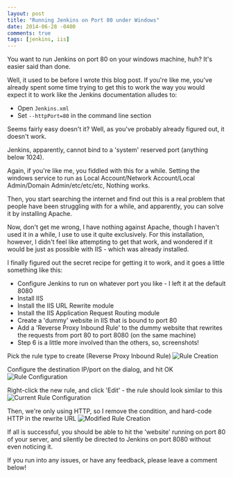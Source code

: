 ```yaml
---
layout: post
title: "Running Jenkins on Port 80 under Windows"
date: 2014-06-28 -0400
comments: true
tags: [jenkins, iis]
---
```


You want to run Jenkins on port 80 on your windows machine, huh? It's easier said than done. 

Well, it used to be before I wrote this blog post. If you're like me, you've already spent some time trying to get this to work the way you would expect it to work like the Jenkins documentation alludes to:
* Open `Jenkins.xml`
* Set `--httpPort=80` in the command line section

Seems fairly easy doesn't it? Well, as you've probably already figured out, it doesn't work.

Jenkins, apparently, cannot bind to a 'system' reserved port (anything below 1024).

Again, if you're like me, you fiddled with this for a while. Setting the windows service to run as Local Account/Network Account/Local Admin/Domain Admin/etc/etc/etc, Nothing works.

Then, you start searching the internet and find out this is a real problem that people have been struggling with for a while, and apparently, you can solve it by installing Apache.

Now, don't get me wrong, I have nothing against Apache, though I haven't used it in a while, I use to use it quite exclusively. For this installation, however, I didn't feel like attempting to get that work, and wondered if it would be just as possible with IIS - which was already installed.

I finally figured out the secret recipe for getting it to work, and it goes a little something like this:
* Configure Jenkins to run on whatever port you like - I left it at the default 8080
* Install IIS
* Install the IIS URL Rewrite module
* Install the IIS Application Request Routing module
* Create a 'dummy' website in IIS that is bound to port 80
* Add a 'Reverse Proxy Inbound Rule' to the dummy website that rewrites the requests from port 80 to port 8080 (on the same machine)
* Step 6 is a little more involved than the others, so, screenshots!

Pick the rule type to create (Reverse Proxy Inbound Rule)
![Rule Creation](https://www.calvinallen.net/images/2014/running-jenkins-on-port-80-under-windows/RuleCreation.png)

Configure the destination IP/port on the dialog, and hit OK
![Rule Configuration](https://www.calvinallen.net/images/2014/running-jenkins-on-port-80-under-windows/ConfigureRuleOne.png)

Right-click the new rule, and click 'Edit' - the rule should look similar to this
![Current Rule Configuration](https://www.calvinallen.net/images/2014/running-jenkins-on-port-80-under-windows/CurrentRuleConfiguration.png)

Then, we're only using HTTP, so I remove the condition, and hard-code HTTP in the rewrite URL
![Modified Rule Creation](https://www.calvinallen.net/images/2014/running-jenkins-on-port-80-under-windows/ModifiedConfiguration.png)

If all is successful, you should be able to hit the 'website' running on port 80 of your server, and silently be directed to Jenkins on port 8080 without even noticing it.

If you run into any issues, or have any feedback, please leave a comment below!